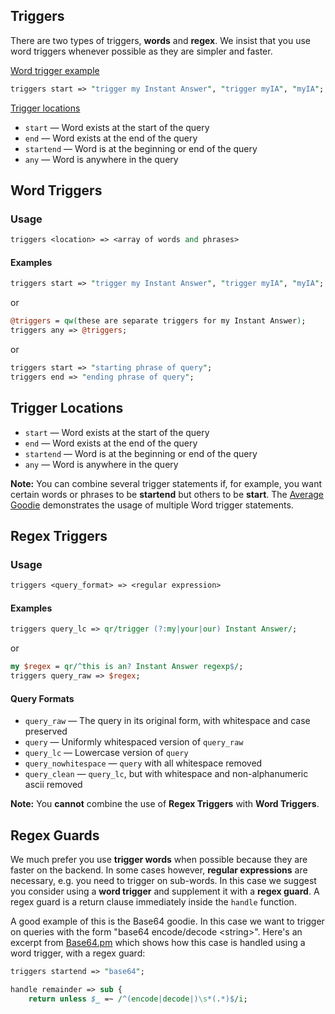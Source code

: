 ## Triggers

There are two types of triggers, **words** and **regex**. We insist that you use word triggers whenever possible as they are simpler and faster.

[Word trigger example](http://duck.co/duckduckhack/spice_triggers#word-triggeres)

```perl
triggers start => "trigger my Instant Answer", "trigger myIA", "myIA";
```

[Trigger locations](http://duck.co/duckduckhack/spice_triggers#trigger-locations)

- `start` &mdash; Word exists at the start of the query
- `end` &mdash; Word exists at the end of the query
- `startend` &mdash; Word is at the beginning or end of the query
- `any` &mdash; Word is anywhere in the query

## Word Triggers

### Usage

```perl
triggers <location> => <array of words and phrases>
```

<!-- /summary -->

#### Examples

```perl
triggers start => "trigger my Instant Answer", "trigger myIA", "myIA";
```

or

```perl
@triggers = qw(these are separate triggers for my Instant Answer);
triggers any => @triggers;
```

or

```perl
triggers start => "starting phrase of query";
triggers end => "ending phrase of query";
```

## Trigger Locations

- `start` &mdash; Word exists at the start of the query
- `end` &mdash; Word exists at the end of the query
- `startend` &mdash; Word is at the beginning or end of the query
- `any` &mdash; Word is anywhere in the query

**Note:** You can combine several trigger statements if, for example, you want certain words or phrases to be **startend** but others to be **start**. The [Average Goodie](https://github.com/duckduckgo/zeroclickinfo-goodies/blob/master/lib/DDG/Goodie/Average.pm#L5) demonstrates the usage of multiple Word trigger statements.

## Regex Triggers

### Usage

```perl
triggers <query_format> => <regular expression>
```

<!-- /summary -->

#### Examples

```perl
triggers query_lc => qr/trigger (?:my|your|our) Instant Answer/;
```

or

```perl
my $regex = qr/^this is an? Instant Answer regexp$/;
triggers query_raw => $regex;
```

#### Query Formats

- `query_raw` &mdash; The query in its original form, with whitespace and case preserved
- `query` &mdash; Uniformly whitespaced version of `query_raw`
- `query_lc` &mdash; Lowercase version of `query`
- `query_nowhitespace` &mdash; `query` with all whitespace removed
- `query_clean` &mdash; `query_lc`, but with whitespace and non-alphanumeric ascii removed

**Note:** You **cannot** combine the use of **Regex Triggers** with **Word Triggers**.

## Regex Guards

We much prefer you use **trigger words** when possible because they are faster on the backend. In some cases however, **regular expressions** are necessary, e.g. you need to trigger on sub-words. In this case we suggest you consider using a **word trigger** and supplement it with a **regex guard**. A regex guard is a return clause immediately inside the `handle` function.

<!-- /summary -->

A good example of this is the Base64 goodie. In this case we want to trigger on queries with the form "base64 encode/decode \<string\>". Here's an excerpt from [Base64.pm](https://github.com/duckduckgo/zeroclickinfo-goodies/blob/master/lib/DDG/Goodie/Base64.pm) which shows how this case is handled using a word trigger, with a regex guard:

```perl
triggers startend => "base64";

handle remainder => sub {
    return unless $_ =~ /^(encode|decode|)\s*(.*)$/i;
```